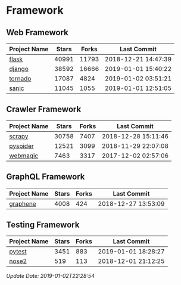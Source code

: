 # Framework

## Web Framework

| Project Name | Stars | Forks | Last Commit |
| ------------ | ----- | ----- | ----------- |
| [flask](https://github.com/pallets/flask) | 40991 | 11793 | 2018-12-21 14:47:39 |
| [django](https://github.com/django/django) | 38592 | 16666 | 2019-01-01 15:40:22 |
| [tornado](https://github.com/tornadoweb/tornado) | 17087 | 4824 | 2019-01-02 03:51:21 |
| [sanic](https://github.com/huge-success/sanic) | 11045 | 1055 | 2019-01-01 12:51:05 |

## Crawler Framework

| Project Name | Stars | Forks | Last Commit |
| ------------ | ----- | ----- | ----------- |
| [scrapy](https://github.com/scrapy/scrapy) | 30758 | 7407 | 2018-12-28 15:11:46 |
| [pyspider](https://github.com/binux/pyspider) | 12521 | 3099 | 2018-11-29 22:07:08 |
| [webmagic](https://github.com/code4craft/webmagic) | 7463 | 3317 | 2017-12-02 02:57:06 |

## GraphQL Framework

| Project Name | Stars | Forks | Last Commit |
| ------------ | ----- | ----- | ----------- |
| [graphene](https://github.com/graphql-python/graphene) | 4008 | 424 | 2018-12-27 13:53:09 |

## Testing Framework

| Project Name | Stars | Forks | Last Commit |
| ------------ | ----- | ----- | ----------- |
| [pytest](https://github.com/pytest-dev/pytest) | 3451 | 883 | 2019-01-01 18:28:27 |
| [nose2](https://github.com/nose-devs/nose2) | 519 | 113 | 2018-12-01 21:12:25 |

*Update Date: 2019-01-02T22:28:54*
